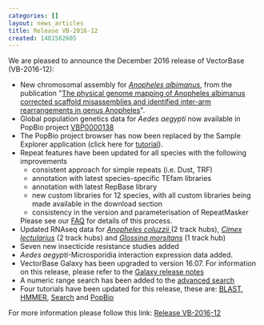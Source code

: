 ```yaml
---
categories: []
layout: news_articles
title: Release VB-2016-12
created: 1481562605
---
```

We are pleased to announce the December 2016 release of VectorBase (VB-2016-12):
<ul>

<li>New chromosomal assembly for <i><a href="/organisms/anopheles-albimanus">Anopheles albimanus</a></i>, from the publication "<a href="http://www.ncbi.nlm.nih.gov/pubmed/27821634">The physical genome mapping of Anopheles albimanus corrected scaffold misassemblies and identified inter-arm rearrangements in genus Anopheles</a>".</li>
<li>Global population genetics data for <i>Aedes aegypti</i> now available in PopBio project <a href="/search/site/VBP0000138">VBP0000138</a></li>
<li>The PopBio project browser has now been replaced by the Sample Explorer application (click here for <a href="https://www.vectorbase.org/tutorials/tools-and-resources-tutorials/sample-search-and-sample-picker">tutorial</a>). </li>
<li>Repeat features have been updated for all species with the following improvements
  <ul>
    <li>consistent approach for simple repeats (i.e. Dust, TRF)</li>
    <li>annotation with latest species-specific TEfam libraries</li>
    <li>annotation with latest RepBase library</li>
    <li>new custom libraries for 12 species, with all custom libraries being made available in the download section</li>
    <li>consistency in the version and parameterisation of RepeatMasker</li>
  </ul>
 Please see our <a href="/faqs/how-does-vectorbase-annotate-repeats-and-mask-sequences">FAQ</a> for details of this process.</li>
<li>Updated RNAseq data for <i><a href="/organisms/anopheles-coluzzii">Anopheles coluzzii </a></i>(2 track hubs), <i><a href="/organisms/cimex-lectularius">Cimex lectularius</a></i> (2 track hubs) and <i><a href="/organisms/glossina-morsitans">Glossina morsitans</a> </i>(1 track hub)</li>
<li>Seven new insecticide resistance studies added</li>
<li><i>Aedes aegypti</i>-Microsporidia interaction expression data added. </li>
<li>VectorBase Galaxy has been upgraded to version 16.07. For information on this release, please refer to the <a href="https://docs.galaxyproject.org/en/master/releases/16.07_announce.html">Galaxy release notes</a></li>
<li>A numeric range search has been added to the <a href="/search/site">advanced search</a></li>
<li>Four tutorials have been updated for this release, these are: <a href="/tutorials/tools-and-resources-tutorials/blast">BLAST</a>, <a href="/tutorials/tools-and-resources-tutorials/hmmer">HMMER</a>, <a href="/tutorials/tools-and-resources-tutorials/search">Search</a> and <a href="/tutorials/tools-and-resources-tutorials/population-biology-browser-popbio">PopBio</a></li>
</ul>
 
For more information please follow this link:  <a href="/release/release-vb-2016-12">Release VB-2016-12</a>
